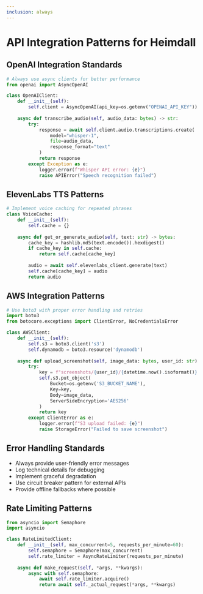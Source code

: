 ```yaml
---
inclusion: always
---
```


# API Integration Patterns for Heimdall

## OpenAI Integration Standards
```python
# Always use async clients for better performance
from openai import AsyncOpenAI

class OpenAIClient:
    def __init__(self):
        self.client = AsyncOpenAI(api_key=os.getenv("OPENAI_API_KEY"))
    
    async def transcribe_audio(self, audio_data: bytes) -> str:
        try:
            response = await self.client.audio.transcriptions.create(
                model="whisper-1",
                file=audio_data,
                response_format="text"
            )
            return response
        except Exception as e:
            logger.error(f"Whisper API error: {e}")
            raise APIError("Speech recognition failed")
```

## ElevenLabs TTS Patterns
```python
# Implement voice caching for repeated phrases
class VoiceCache:
    def __init__(self):
        self.cache = {}
    
    async def get_or_generate_audio(self, text: str) -> bytes:
        cache_key = hashlib.md5(text.encode()).hexdigest()
        if cache_key in self.cache:
            return self.cache[cache_key]
        
        audio = await self.elevenlabs_client.generate(text)
        self.cache[cache_key] = audio
        return audio
```

## AWS Integration Patterns
```python
# Use boto3 with proper error handling and retries
import boto3
from botocore.exceptions import ClientError, NoCredentialsError

class AWSClient:
    def __init__(self):
        self.s3 = boto3.client('s3')
        self.dynamodb = boto3.resource('dynamodb')
    
    async def upload_screenshot(self, image_data: bytes, user_id: str) -> str:
        try:
            key = f"screenshots/{user_id}/{datetime.now().isoformat()}.png"
            self.s3.put_object(
                Bucket=os.getenv('S3_BUCKET_NAME'),
                Key=key,
                Body=image_data,
                ServerSideEncryption='AES256'
            )
            return key
        except ClientError as e:
            logger.error(f"S3 upload failed: {e}")
            raise StorageError("Failed to save screenshot")
```

## Error Handling Standards
- Always provide user-friendly error messages
- Log technical details for debugging
- Implement graceful degradation
- Use circuit breaker pattern for external APIs
- Provide offline fallbacks where possible

## Rate Limiting Patterns
```python
from asyncio import Semaphore
import asyncio

class RateLimitedClient:
    def __init__(self, max_concurrent=5, requests_per_minute=60):
        self.semaphore = Semaphore(max_concurrent)
        self.rate_limiter = AsyncRateLimiter(requests_per_minute)
    
    async def make_request(self, *args, **kwargs):
        async with self.semaphore:
            await self.rate_limiter.acquire()
            return await self._actual_request(*args, **kwargs)
```